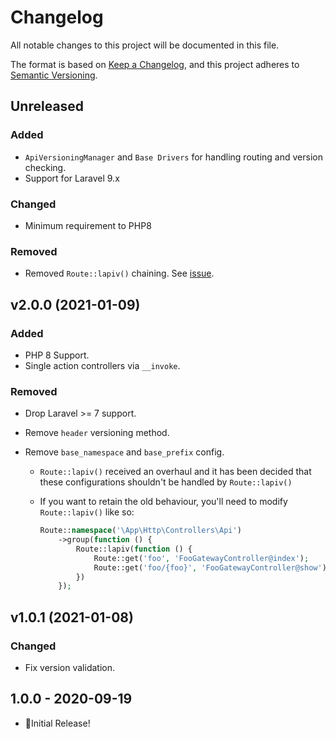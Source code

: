 # Changelog

All notable changes to this project will be documented in this file.

The format is based on [Keep a Changelog](https://keepachangelog.com/en/1.0.0/),
and this project adheres to [Semantic Versioning](https://semver.org/spec/v2.0.0.html).

## Unreleased

### Added

- `ApiVersioningManager` and `Base Drivers` for handling routing and version checking.
- Support for Laravel 9.x

### Changed

- Minimum requirement to PHP8

### Removed

- Removed `Route::lapiv()` chaining. See [issue](https://github.com/juliomotol/lapiv/issues/1).

## v2.0.0 (2021-01-09)

### Added

-   PHP 8 Support.
-   Single action controllers via `__invoke`.

### Removed

-   Drop Laravel >= 7 support.
-   Remove `header` versioning method.
-   Remove `base_namespace` and `base_prefix` config.

    -   `Route::lapiv()` received an overhaul and it has been decided that these configurations shouldn't be handled by `Route::lapiv()`
    -   If you want to retain the old behaviour, you'll need to modify `Route::lapiv()` like so:

        ```php
        Route::namespace('\App\Http\Controllers\Api')
            ->group(function () {
                Route::lapiv(function () {
                    Route::get('foo', 'FooGatewayController@index');
                    Route::get('foo/{foo}', 'FooGatewayController@show');
                })
            });
        ```

## v1.0.1 (2021-01-08)

### Changed

-   Fix version validation.

## 1.0.0 - 2020-09-19

-   🎉Initial Release!
